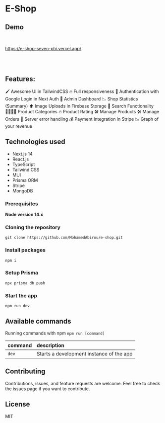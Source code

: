 # E-Shop

## Demo
<br />

https://e-shop-seven-phi.vercel.app/


<br />
<br />


## Features:

🖌️ Awesome UI in TailwindCSS
🔥 Full responsiveness
🔐 Authentication with Google Login in Next Auth
👀 Admin Dashboard
📉 Shop Statistics (Summary)
⬆️ Image Uploads in Firebase Storage
🔎 Search Functionality
👨‍👩‍👧‍👦 Product Categories
🔥 Product Rating
🛠️ Manage Products
🛠️ Manage Orders
🚀 Server error handling
💰 Payment Integration in Stripe
📉 Graph of your revenue


## Technologies used

- Next.js 14
- React.js
- TypeScript
- Tailwind CSS
- MUI
- Prisma ORM
- Stripe
- MongoDB


### Prerequisites

**Node version 14.x**

### Cloning the repository

```shell
git clone https://github.com/MohamedAbirou/e-shop.git
```


### Install packages

```shell
npm i
```

### Setup Prisma

```shell
npx prisma db push

```

### Start the app

```shell
npm run dev
```

## Available commands

Running commands with npm `npm run [command]`

| command         | description                              |
| :-------------- | :--------------------------------------- |
| `dev`           | Starts a development instance of the app |

## Contributing

Contributions, issues, and feature requests are welcome. Feel free to check the issues page if you want to contribute.

## License

MIT
